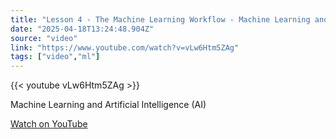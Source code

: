 ```yaml
---
title: "Lesson 4 - The Machine Learning Workflow - Machine Learning and Artificial Intelligence"
date: "2025-04-18T13:24:48.904Z"
source: "video"
link: "https://www.youtube.com/watch?v=vLw6Htm5ZAg"
tags: ["video","ml"]
---
```


{{< youtube vLw6Htm5ZAg >}}

Machine Learning and Artificial Intelligence (AI)

[Watch on YouTube](https://www.youtube.com/watch?v=vLw6Htm5ZAg)

